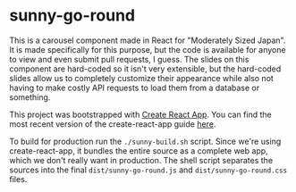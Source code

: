 # sunny-go-round

This is a carousel component made in React for "Moderately Sized Japan". It is made specifically for this purpose, but the code is available for anyone to view and even submit pull requests, I guess. The slides on this component are hard-coded so it isn't very extensible, but the hard-coded slides allow us to completely customize their appearance while also not having to make costly API requests to load them from a database or something.

This project was bootstrapped with [Create React App](https://github.com/facebookincubator/create-react-app). You can find the most recent version of the create-react-app guide [here](https://github.com/facebookincubator/create-react-app/blob/master/packages/react-scripts/template/README.md).

To build for production run the `./sunny-build.sh` script. Since we're using create-react-app, it bundles the entire source as a complete web app, which we don't really want in production. The shell script separates the sources into the final `dist/sunny-go-round.js` and `dist/sunny-go-round.css` files.
